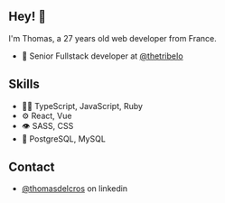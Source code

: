 ## Hey! 👋
I'm Thomas, a 27 years old web developer from France.

- 👥 Senior Fullstack developer at [@thetribeIo](https://github.com/thetribeio/)

## Skills
- 👨‍💻 TypeScript, JavaScript, Ruby
- ⚙️ React, Vue
- 👁️ SASS, CSS
- 💽 PostgreSQL, MySQL

## Contact
- [@thomasdelcros](https://www.linkedin.com/in/thomasdelcros/) on linkedin

<!--
**thodelcros/thodelcros** is a ✨ _special_ ✨ repository because its `README.md` (this file) appears on your GitHub profile.

Here are some ideas to get you started:

- 🔭 I’m currently working on ...
- 🌱 I’m currently learning ...
- 👯 I’m looking to collaborate on ...
- 🤔 I’m looking for help with ...
- 💬 Ask me about ...
- 📫 How to reach me: ...
- 😄 Pronouns: ...
- ⚡ Fun fact: ...
-->
